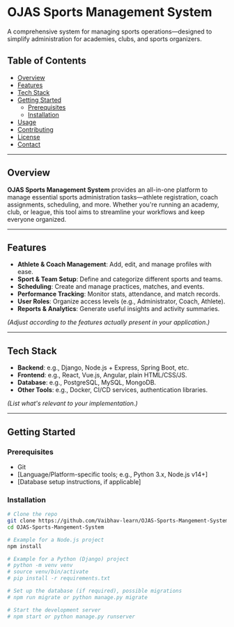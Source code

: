 # OJAS Sports Management System

A comprehensive system for managing sports operations—designed to simplify administration for academies, clubs, and sports organizers.

##  Table of Contents

- [Overview](#overview)  
- [Features](#features)  
- [Tech Stack](#tech-stack)  
- [Getting Started](#getting-started)  
  - [Prerequisites](#prerequisites)  
  - [Installation](#installation)  
- [Usage](#usage)  
- [Contributing](#contributing)  
- [License](#license)  
- [Contact](#contact)

---

## Overview

**OJAS Sports Management System** provides an all-in-one platform to manage essential sports administration tasks—athlete registration, coach assignments, scheduling, and more. Whether you're running an academy, club, or league, this tool aims to streamline your workflows and keep everyone organized.

---

## Features

- **Athlete & Coach Management**: Add, edit, and manage profiles with ease.  
- **Sport & Team Setup**: Define and categorize different sports and teams.  
- **Scheduling**: Create and manage practices, matches, and events.  
- **Performance Tracking**: Monitor stats, attendance, and match records.  
- **User Roles**: Organize access levels (e.g., Administrator, Coach, Athlete).  
- **Reports & Analytics**: Generate useful insights and activity summaries.  

*(Adjust according to the features actually present in your application.)*

---

## Tech Stack

- **Backend**: e.g., Django, Node.js + Express, Spring Boot, etc.  
- **Frontend**: e.g., React, Vue.js, Angular, plain HTML/CSS/JS.  
- **Database**: e.g., PostgreSQL, MySQL, MongoDB.  
- **Other Tools**: e.g., Docker, CI/CD services, authentication libraries.

*(List what's relevant to your implementation.)*

---

## Getting Started

### Prerequisites

- Git  
- [Language/Platform-specific tools; e.g., Python 3.x, Node.js v14+]  
- [Database setup instructions, if applicable]

### Installation

```bash
# Clone the repo
git clone https://github.com/Vaibhav-learn/OJAS-Sports-Mangement-System.git
cd OJAS-Sports-Mangement-System

# Example for a Node.js project
npm install

# Example for a Python (Django) project
# python -m venv venv
# source venv/bin/activate
# pip install -r requirements.txt

# Set up the database (if required), possible migrations
# npm run migrate or python manage.py migrate

# Start the development server
# npm start or python manage.py runserver
